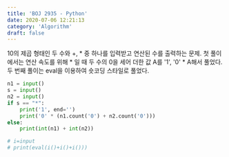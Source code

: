 ```yaml
---
title: 'BOJ 2935 - Python'
date: 2020-07-06 12:21:13
category: 'Algorithm'
draft: false
---
```

10의 제곱 형태인 두 수와 +, * 중 하나를 입력받고 연산된 수를 출력하는 문제. 첫 풀이에서는 연산 속도를 위해 * 일 때 두 수의 0을 세어 더한 값 A를 '1', '0' * A해서 풀었다. 두 번째 풀이는 eval을 이용하여 숏코딩 스타일로 풀었다.
```python
n1 = input()
s = input()
n2 = input()
if s == "*":
    print('1', end='')
    print('0' * (n1.count('0') + n2.count('0')))
else:
    print(int(n1) + int(n2))

# i=input
# print(eval(i()+i()+i()))

```
